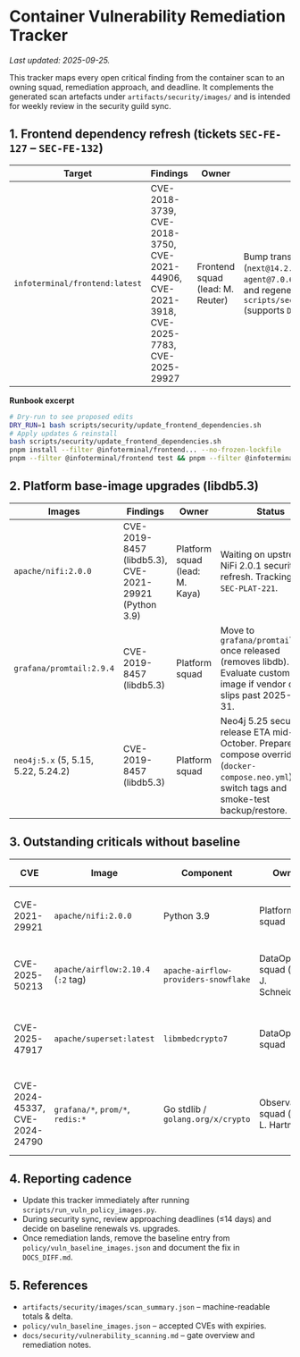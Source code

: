 # Container Vulnerability Remediation Tracker

_Last updated: 2025-09-25._

This tracker maps every open critical finding from the container scan to an owning squad, remediation approach, and deadline. It complements the generated scan artefacts under `artifacts/security/images/` and is intended for weekly review in the security guild sync.

## 1. Frontend dependency refresh (tickets `SEC-FE-127` – `SEC-FE-132`)

| Target | Findings | Owner | Approach | Deadline |
| --- | --- | --- | --- | --- |
| `infoterminal/frontend:latest` | CVE-2018-3739, CVE-2018-3750, CVE-2021-44906, CVE-2021-3918, CVE-2025-7783, CVE-2025-29927 | Frontend squad (lead: M. Reuter) | Bump transitive deps via coordinated `pnpm` upgrade (`next@14.2.7+`, `form-data@4.0.2`, `https-proxy-agent@7.0.6`, `deep-extend@0.6.1`, `json-schema@0.5.2`) and regenerate lockfile. Follow the runbook in `scripts/security/update_frontend_dependencies.sh` (supports `DRY_RUN`). | 2025-10-24 (one week before baseline expiry) |

**Runbook excerpt**

```bash
# Dry-run to see proposed edits
DRY_RUN=1 bash scripts/security/update_frontend_dependencies.sh
# Apply updates & reinstall
bash scripts/security/update_frontend_dependencies.sh
pnpm install --filter @infoterminal/frontend... --no-frozen-lockfile
pnpm --filter @infoterminal/frontend test && pnpm --filter @infoterminal/frontend run build
```

## 2. Platform base-image upgrades (libdb5.3)

| Images | Findings | Owner | Status | Deadline |
| --- | --- | --- | --- | --- |
| `apache/nifi:2.0.0` | CVE-2019-8457 (libdb5.3), CVE-2021-29921 (Python 3.9) | Platform squad (lead: M. Kaya) | Waiting on upstream NiFi 2.0.1 security refresh. Tracking Jira `SEC-PLAT-221`. | 2025-11-15 |
| `grafana/promtail:2.9.4` | CVE-2019-8457 (libdb5.3) | Platform squad | Move to `grafana/promtail:3.1.2` once released (removes libdb). Evaluate custom slim image if vendor date slips past 2025-10-31. | 2025-10-31 |
| `neo4j:5.x` (5, 5.15, 5.22, 5.24.2) | CVE-2019-8457 (libdb5.3) | Platform squad | Neo4j 5.25 security release ETA mid-October. Prepare compose override (`docker-compose.neo.yml`) to switch tags and smoke-test backup/restore. | 2025-11-15 |

## 3. Outstanding criticals without baseline

| CVE | Image | Component | Owner | Decision | Next checkpoint |
| --- | --- | --- | --- | --- | --- |
| CVE-2021-29921 | `apache/nifi:2.0.0` | Python 3.9 | Platform squad | Prefer image bump; fall back to custom rebuild with patched Debian package if upstream slips. | 2025-10-09 |
| CVE-2025-50213 | `apache/airflow:2.10.4` (`:2` tag) | `apache-airflow-providers-snowflake` | DataOps squad (lead: J. Schneider) | Evaluate upgrade to Airflow 2.10.5 or backport provider patch; baseline only if vendor SLA >30 days. | 2025-10-02 |
| CVE-2025-47917 | `apache/superset:latest` | `libmbedcrypto7` | DataOps squad | Switch to `apache/superset:4.0.x` once upstream publishes fix; coordinate with BI team for regression. | 2025-10-16 |
| CVE-2024-45337, CVE-2024-24790 | `grafana/*`, `prom/*`, `redis:*` | Go stdlib / `golang.org/x/crypto` | Observability squad (lead: L. Hartmann) | Upgrade to Grafana 11.2.x / Prometheus 2.55.x builds compiled with Go ≥1.23.1. Prepare Helm chart PRs and test in staging. | 2025-10-09 |

## 4. Reporting cadence

- Update this tracker immediately after running `scripts/run_vuln_policy_images.py`.
- During security sync, review approaching deadlines (≤14 days) and decide on baseline renewals vs. upgrades.
- Once remediation lands, remove the baseline entry from `policy/vuln_baseline_images.json` and document the fix in `DOCS_DIFF.md`.

## 5. References

- `artifacts/security/images/scan_summary.json` – machine-readable totals & delta.
- `policy/vuln_baseline_images.json` – accepted CVEs with expiries.
- `docs/security/vulnerability_scanning.md` – gate overview and remediation notes.
